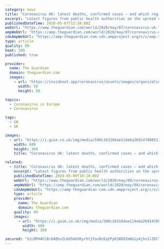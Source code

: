 ```yaml
---
category: news
title: "Coronavirus UK: latest deaths, confirmed cases – and which regions are hardest hit?"
excerpt: "Latest figures from public health authorities on the spread of Covid-19 in the United Kingdom. Find out how many confirmed cases have been reported in each of England’s local authorities"
publishedDateTime: 2020-05-07T12:58:00Z
webUrl: "https://www.theguardian.com/world/2020/may/07/coronavirus-uk-latest-deaths-confirmed-cases-and-which-regions-are-hardest-hit"
ampWebUrl: "https://amp.theguardian.com/world/2020/may/07/coronavirus-uk-latest-deaths-confirmed-cases-and-which-regions-are-hardest-hit"
cdnAmpWebUrl: "https://amp-theguardian-com.cdn.ampproject.org/c/s/amp.theguardian.com/world/2020/may/07/coronavirus-uk-latest-deaths-confirmed-cases-and-which-regions-are-hardest-hit"
type: article
quality: 99
heat: 109
published: true

provider:
  name: The Guardian
  domain: theguardian.com
  images:
    - url: "https://insideout.app/coronavirus/assets/images/organizations/theguardian.com-50x50.jpg"
      width: 50
      height: 50

topics:
  - Coronavirus in Europe
  - Coronavirus

tags:
  - GB
  - UK

images:
  - url: "https://i.guim.co.uk/img/media/590c16310dae114e6a2691478885130e93329cef/320_0_1505_904/master/1505.jpg?width=300&quality=45&auto=format&fit=max&dpr=2&s=39b5eba18a6ff9200b2ada67893dba26"
    width: 600
    height: 360
    title: "Coronavirus UK: latest deaths, confirmed cases – and which regions are hardest hit?"

related:
  - title: "Coronavirus UK: latest deaths, confirmed cases – and which regions are hardest hit?"
    excerpt: "Latest figures from public health authorities on the spread of Covid-19 in the United Kingdom. Find out how many confirmed cases have been reported in each of England’s local authorities"
    publishedDateTime: 2020-05-09T10:18:00Z
    webUrl: "https://www.theguardian.com/world/2020/may/09/coronavirus-uk-latest-deaths-confirmed-cases-which-regions-hardest-hit"
    ampWebUrl: "https://amp.theguardian.com/world/2020/may/09/coronavirus-uk-latest-deaths-confirmed-cases-which-regions-hardest-hit"
    cdnAmpWebUrl: "https://amp-theguardian-com.cdn.ampproject.org/c/s/amp.theguardian.com/world/2020/may/09/coronavirus-uk-latest-deaths-confirmed-cases-which-regions-hardest-hit"
    type: article
    provider:
      name: The Guardian
      domain: theguardian.com
    quality: 99
    images:
      - url: "https://i.guim.co.uk/img/media/590c16310dae114e6a2691478885130e93329cef/320_0_1505_904/master/1505.jpg?width=300&quality=45&auto=format&fit=max&dpr=2&s=39b5eba18a6ff9200b2ada67893dba26"
        width: 600
        height: 360

secured: "XzLMPH4hlBrQ4QhsILKU5mUVKyrht3favNzEqIPyK38D9ZmHGiy4jhn1lZ6CYL1QzzYBVxXbdm629bnREUUgzSmE4OL7UeUffCzaPR+yy5PGTJXK1gdK3WDSylzR97PQLDE+EvxAW3bDxK2eCKPiLtds60fx+GP5Q5TkdbzBfmaZoEjl5AdQdK77vMGPOYm2nSRc8NdkTcGp2UzLOeUWwQXZ+znVITqnnt2BP/LKK/4+u4IbMDkv1S9PeadOb4RCW6E21tF47qeRg1zDxoaZUSveS1/aeQD/UkFDkxLytmGVaIfDEkTBAbEfZ6NisvrjvzmV/fSQ1aCJNoQg1U/ZfAN21/hkOQqhBnIP+s0HVfxL2/+lzXlP9/uCRbStGK/7gw0FO8Fc6OCLvxWfxkPHdUdkGYbFJ1hCqGn+RZZb9Nt7sZFWis6iHtf52keAmCAs5YEXtFbLv0FxrT8I95nbqobEZrZyFayN25vDXU3OdcE=;0bFGTbtZQY1KeSXn7r07PA=="
---
```


